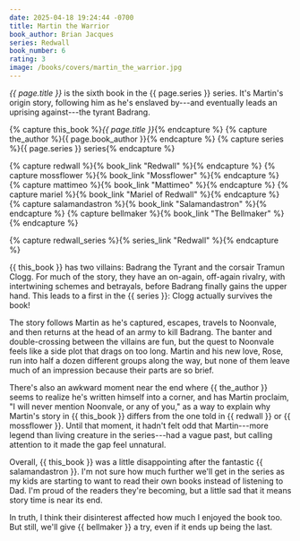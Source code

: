 ```yaml
---
date: 2025-04-18 19:24:44 -0700
title: Martin the Warrior
book_author: Brian Jacques
series: Redwall
book_number: 6
rating: 3
image: /books/covers/martin_the_warrior.jpg
---
```


<cite class="book-title">{{ page.title }}</cite> is the sixth book in the
<span class="book-series">{{ page.series }}</span> series. It's Martin's
origin story, following him as he's enslaved by---and eventually leads an
uprising against---the tyrant Badrang.

{% capture this_book %}<cite class="book-title">{{ page.title }}</cite>{% endcapture %}
{% capture the_author %}<span class="author-name">{{ page.book_author }}</span>{% endcapture %}
{% capture series %}<span class="book-series">{{ page.series }}</span> series{% endcapture %}

{% capture redwall %}{% book_link "Redwall" %}{% endcapture %}
{% capture mossflower %}{% book_link "Mossflower" %}{% endcapture %}
{% capture mattimeo %}{% book_link "Mattimeo" %}{% endcapture %}
{% capture mariel %}{% book_link "Mariel of Redwall" %}{% endcapture %}
{% capture salamandastron %}{% book_link "Salamandastron" %}{% endcapture %}
{% capture bellmaker %}{% book_link "The Bellmaker" %}{% endcapture %}

{% capture redwall_series %}{% series_link "Redwall" %}{% endcapture %}

{{ this_book }} has two villains: Badrang the Tyrant and the corsair Tramun
Clogg. For much of the story, they have an on-again, off-again rivalry, with
intertwining schemes and betrayals, before Badrang finally gains the upper
hand. This leads to a first in the {{ series }}: Clogg actually survives the
book!

The story follows Martin as he's captured, escapes, travels to Noonvale, and
then returns at the head of an army to kill Badrang. The banter and
double-crossing between the villains are fun, but the quest to Noonvale feels
like a side plot that drags on too long. Martin and his new love, Rose, run
into half a dozen different groups along the way, but none of them leave much
of an impression because their parts are so brief.

There's also an awkward moment near the end where {{ the_author }} seems to
realize he's written himself into a corner, and has Martin proclaim, "I will
never mention Noonvale, or any of you," as a way to explain why Martin's story
in {{ this_book }} differs from the one told in {{ redwall }} or {{ mossflower
}}. Until that moment, it hadn't felt odd that Martin---more legend than
living creature in the series---had a vague past, but calling attention to it
made the gap feel unnatural.

Overall, {{ this_book }} was a little disappointing after the fantastic {{
salamandastron }}. I'm not sure how much further we'll get in the series as my
kids are starting to want to read their own books instead of listening to Dad.
I'm proud of the readers they're becoming, but a little sad that it means
story time is near its end.

In truth, I think their disinterest affected how much I enjoyed the book too.
But still, we'll give {{ bellmaker }} a try, even if it ends up being the
last.
